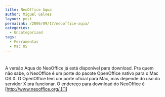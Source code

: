 ```yaml
---
title: NeoOffice Aqua
author: Miguel Galves
layout: post
permalink: /2006/09/17/neooffice-aqua/
categories:
  - Uncategorized
tags:
  - Ferramentas
  - Mac OS
---
```

# 

A versão Aqua do NeoOffice já está disponível para download. Pra quem não sabe, o NeoOffice é um porte do pacote OpenOffice nativo para o Mac OS X. O OpenOffice tem um porte oficial para Mac, mas depende do uso do servidor X pra funcionar. O endereço para download do NeoOffice é [http://www.neooffice.org/.][1]

 [1]: http://www.neooffice.org/